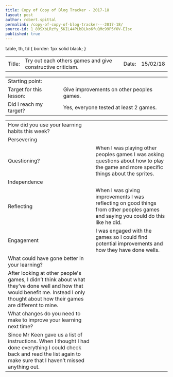 ```yaml
---
title: Copy of Copy of Blog Tracker - 2017-18
layout: post
author: robert.spittal
permalink: /copy-of-copy-of-blog-tracker---2017-18/
source-id: 1_89SXbLRzYy_5KIL44PLbDLko6fuQMc99P5YOV-EIsc
published: true
---
```

<table>
  table, th, td {
    border: 1px solid black;
}
  <tr>
    <td>Title:</td>
    <td>Try out each others games and give constructive criticism.</td>
    <td>Date:</td>
    <td>15/02/18</td>
  </tr>
</table>


<table>
  <tr>
    <td>Starting point:</td>
    <td></td>
  </tr>
  <tr>
    <td>Target for this lesson:</td>
    <td>Give improvements on other peoples games.</td>
  </tr>
  <tr>
    <td>Did I reach my target? </td>
    <td>Yes, everyone tested at least 2 games.</td>
  </tr>
</table>


<table>
  <tr>
    <td>How did you use your learning habits this week?</td>
    <td></td>
  </tr>
  <tr>
    <td>Persevering</td>
    <td></td>
  </tr>
  <tr>
    <td>Questioning?</td>
    <td>When I was playing other peoples games I was asking questions about how to play the game and more specific things about the sprites. </td>
  </tr>
  <tr>
    <td>Independence</td>
    <td></td>
  </tr>
  <tr>
    <td>Reflecting</td>
    <td>When I was giving improvements I was reflecting on good things from other peoples games and saying you could do this like he did.</td>
  </tr>
  <tr>
    <td>Engagement</td>
    <td>I was engaged with the games so I could find potential improvements and how they have done wells.</td>
  </tr>
  <tr>
    <td>What could have gone better in your learning?</td>
    <td></td>
  </tr>
  <tr>
    <td> After looking at other people's games, I didn’t think about what they’ve done well and how that would benefit me. Instead I only thought about how their games are different to mine.</td>
    <td></td>
  </tr>
  <tr>
    <td>What changes do you need to make to improve your learning next time?</td>
    <td></td>
  </tr>
  <tr>
    <td>Since Mr Keen gave us a list of instructions. When I thought I had done everything I could check back and read the list again to make sure that I haven’t missed anything out.</td>
    <td></td>
  </tr>
</table>


